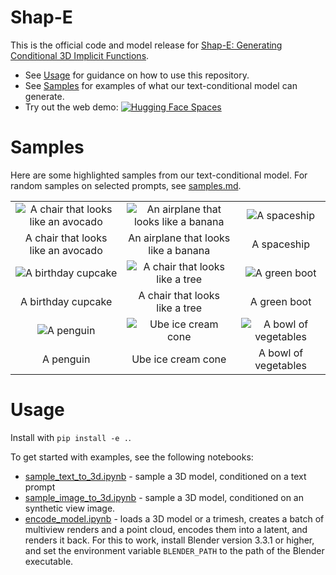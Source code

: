 # Shap-E

This is the official code and model release for [Shap-E: Generating Conditional 3D Implicit Functions](https://arxiv.org/abs/2305.02463).

 * See [Usage](#usage) for guidance on how to use this repository.
 * See [Samples](#samples) for examples of what our text-conditional model can generate.
 * Try out the web demo: [![Hugging Face Spaces](https://img.shields.io/badge/%F0%9F%A4%97%20Hugging%20Face-Spaces-blue)](https://huggingface.co/spaces/hysts/Shap-E)

# Samples

Here are some highlighted samples from our text-conditional model. For random samples on selected prompts, see [samples.md](samples.md).

<table>
    <tbody>
        <tr>
            <td align="center">
                <img src="samples/a_chair_that_looks_like_an_avocado/2.gif" alt="A chair that looks like an avocado">
            </td>
            <td align="center">
                <img src="samples/an_airplane_that_looks_like_a_banana/3.gif" alt="An airplane that looks like a banana">
            </td align="center">
            <td align="center">
                <img src="samples/a_spaceship/0.gif" alt="A spaceship">
            </td>
        </tr>
        <tr>
            <td align="center">A chair that looks<br>like an avocado</td>
            <td align="center">An airplane that looks<br>like a banana</td>
            <td align="center">A spaceship</td>
        </tr>
        <tr>
            <td align="center">
                <img src="samples/a_birthday_cupcake/3.gif" alt="A birthday cupcake">
            </td>
            <td align="center">
                <img src="samples/a_chair_that_looks_like_a_tree/2.gif" alt="A chair that looks like a tree">
            </td>
            <td align="center">
                <img src="samples/a_green_boot/3.gif" alt="A green boot">
            </td>
        </tr>
        <tr>
            <td align="center">A birthday cupcake</td>
            <td align="center">A chair that looks<br>like a tree</td>
            <td align="center">A green boot</td>
        </tr>
        <tr>
            <td align="center">
                <img src="samples/a_penguin/1.gif" alt="A penguin">
            </td>
            <td align="center">
                <img src="samples/ube_ice_cream_cone/3.gif" alt="Ube ice cream cone">
            </td>
            <td align="center">
                <img src="samples/a_bowl_of_vegetables/2.gif" alt="A bowl of vegetables">
            </td>
        </tr>
        <tr>
            <td align="center">A penguin</td>
            <td align="center">Ube ice cream cone</td>
            <td align="center">A bowl of vegetables</td>
        </tr>
    </tbody>
<table>

# Usage

Install with `pip install -e .`.

To get started with examples, see the following notebooks:

* [sample_text_to_3d.ipynb](shap_e/examples/sample_text_to_3d.ipynb) - sample a 3D model, conditioned on a text prompt
* [sample_image_to_3d.ipynb](shap_e/examples/sample_image_to_3d.ipynb) - sample a 3D model, conditioned on an synthetic view image.
* [encode_model.ipynb](shap_e/examples/encode_model.ipynb) - loads a 3D model or a trimesh, creates a batch of multiview renders and a point cloud, encodes them into a latent, and renders it back. For this to work, install Blender version 3.3.1 or higher, and set the environment variable `BLENDER_PATH` to the path of the Blender executable.
